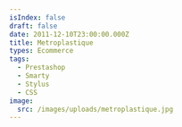```yaml
---
isIndex: false
draft: false
date: 2011-12-10T23:00:00.000Z
title: Metroplastique
types: Ecommerce
tags:
  - Prestashop
  - Smarty
  - Stylus
  - CSS
image:
  src: /images/uploads/metroplastique.jpg
---
```

